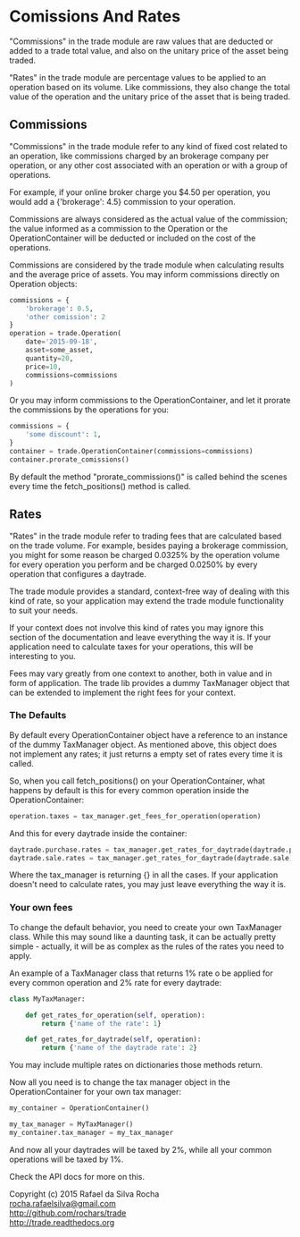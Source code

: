 # Comissions And Rates

"Commissions" in the trade module are raw values that are deducted or added
to a trade total value, and also on the unitary price of the asset being traded.

"Rates" in the trade module are percentage values to be applied to an operation
based on its volume. Like commissions, they also change the total value of the
operation and the unitary price of the asset that is being traded.

## Commissions

"Commissions" in the trade module refer to any kind of fixed cost related
to an operation, like commissions charged by an brokerage company per operation,
or any other cost associated with an operation or with a group of operations.

For example, if your online broker charge you $4.50 per operation, you would
add a {'brokerage': 4.5} commission to your operation.

Commissions are always considered as the actual value of the commission; the
value informed as a commission to the Operation or the OperationContainer will
be deducted or included on the cost of the operations.

Commissions are considered by the trade module when calculating results and
the average price of assets. You may inform commissions directly on Operation
objects:

```python
commissions = {
    'brokerage': 0.5,
    'other comission': 2
}
operation = trade.Operation(
    date='2015-09-18',
    asset=some_asset,
    quantity=20,
    price=10,
    commissions=commissions
)
```
Or you may inform commissions to the OperationContainer, and let it prorate
the commissions by the operations for you:

```python
commissions = {
    'some discount': 1,
}
container = trade.OperationContainer(commissions=commissions)
container.prorate_comissions()
```

By default the method "prorate_commissions()"
is called behind the scenes every time the fetch_positions() method is called.

## Rates

"Rates" in the trade module refer to trading fees that are calculated based on
the trade volume. For example, besides paying a brokerage commission, you might
for some reason be charged 0.0325% by the operation volume for every operation
you perform and be charged 0.0250% by every operation that configures a
daytrade.

The trade module provides a standard, context-free way of dealing with this
kind of rate, so your application may extend the trade module functionality
to suit your needs.

If your context does not involve this kind of rates you may ignore this
section of the documentation and leave everything the way it is. If your
application need to calculate taxes for your operations, this will be
interesting to you.

Fees may vary greatly from one context to another, both in value and in
form of application. The trade lib provides a dummy TaxManager object
that can be extended to implement the right fees for your context.


### The Defaults

By default every OperationContainer object have a reference to an instance of
the dummy TaxManager object. As mentioned above, this object does not implement
any rates; it just returns a empty set of rates every time it is called.

So, when you call fetch_positions() on your OperationContainer, what happens
by default is this for every common operation inside the
OperationContainer:

```python
operation.taxes = tax_manager.get_fees_for_operation(operation)
```

And this for every daytrade inside the container:

```python
daytrade.purchase.rates = tax_manager.get_rates_for_daytrade(daytrade.purchase)
daytrade.sale.rates = tax_manager.get_rates_for_daytrade(daytrade.sale)
```

Where the tax_manager is returning {} in all the cases. If your application
doesn't need to calculate rates, you may just leave everything the way it is.


### Your own fees

To change the default behavior, you need to create your own TaxManager
class. While this may sound like a daunting task, it can be actually
pretty simple - actually, it will be as complex as the rules of the
rates you need to apply.

An example of a TaxManager class that returns 1% rate o be applied for every
common operation and 2% rate for every daytrade:

```python
class MyTaxManager:

    def get_rates_for_operation(self, operation):
        return {'name of the rate': 1}

    def get_rates_for_daytrade(self, operation):
        return {'name of the daytrade rate': 2}
```

You may include multiple rates on dictionaries those methods return.

Now all you need is to change the tax manager object in the OperationContainer
for your own tax manager:

```python
my_container = OperationContainer()

my_tax_manager = MyTaxManager()
my_container.tax_manager = my_tax_manager
```

And now all your daytrades will be taxed by 2%, while all your common
operations will be taxed by 1%.


Check the API docs for more on this.


Copyright (c) 2015 Rafael da Silva Rocha  
rocha.rafaelsilva@gmail.com  
http://github.com/rochars/trade  
http://trade.readthedocs.org  
